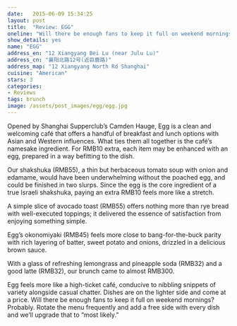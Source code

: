 ```yaml
---
date:   2015-06-09 15:34:25
layout: post
title:  "Review: EGG"
oneline: "Will there be enough fans to keep it full on weekend mornings?"
show_details: yes
name: "EGG"
address_en: "12 Xiangyang Bei Lu (near Julu Lu)"
address_cn: "襄阳北路12号(近巨鹿路)"
address_map: "12 Xiangyang North Rd Shanghai"
cuisine: "American"
stars: 3
categories:
- Reviews
tags: brunch
image: /assets/post_images/egg/egg.jpg
---
```

Opened by Shanghai Supperclub’s Camden Hauge, Egg is a clean and welcoming café that offers a handful of breakfast and lunch options with Asian and Western influences. What ties them all together is the café’s namesake ingredient. For RMB10 extra, each item may be enhanced with an egg, prepared in a way befitting to the dish.

Our shakshuka (RMB55), a thin but herbaceous tomato soup with onion and edamame, would have been underwhelming without the poached egg, and could be finished in two slurps. Since the egg is the core ingredient of a true Israeli shakshuka, paying an extra RMB10 feels more like a stretch.

A simple slice of avocado toast (RMB55) offers nothing more than rye bread with well-executed toppings; it delivered the essence of satisfaction from enjoying something simple.

Egg’s okonomiyaki (RMB45) feels more close to bang-for-the-buck parity with rich layering of batter, sweet potato and onions, drizzled in a delicious brown sauce.

With a glass of refreshing lemongrass and pineapple soda (RMB32) and a good latte (RMB32), our brunch came to almost RMB300. 

Egg feels more like a high-ticket café, conducive to nibbling snippets of variety alongside casual chatter. Dishes are on the lighter side and come at a price. Will there be enough fans to keep it full on weekend mornings? Probably. Rotate the menu frequently and add a free side with every dish and we’ll upgrade that to “most likely.”
